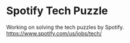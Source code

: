 Spotify Tech Puzzle
===================

Working on solving the tech puzzles by Spotify.
https://www.spotify.com/us/jobs/tech/
